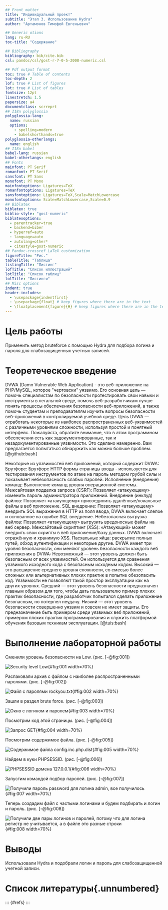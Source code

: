 ```yaml
---
## Front matter
title: "Индивидуальный проект"
subtitle: "Этап 3. Использование Hydra"
author: "Артамонов Тимофей Евгеньевич"

## Generic otions
lang: ru-RU
toc-title: "Содержание"

## Bibliography
bibliography: bib/cite.bib
csl: pandoc/csl/gost-r-7-0-5-2008-numeric.csl

## Pdf output format
toc: true # Table of contents
toc-depth: 2
lof: true # List of figures
lot: true # List of tables
fontsize: 12pt
linestretch: 1.5
papersize: a4
documentclass: scrreprt
## I18n polyglossia
polyglossia-lang:
  name: russian
  options:
	- spelling=modern
	- babelshorthands=true
polyglossia-otherlangs:
  name: english
## I18n babel
babel-lang: russian
babel-otherlangs: english
## Fonts
mainfont: PT Serif
romanfont: PT Serif
sansfont: PT Sans
monofont: PT Mono
mainfontoptions: Ligatures=TeX
romanfontoptions: Ligatures=TeX
sansfontoptions: Ligatures=TeX,Scale=MatchLowercase
monofontoptions: Scale=MatchLowercase,Scale=0.9
## Biblatex
biblatex: true
biblio-style: "gost-numeric"
biblatexoptions:
  - parentracker=true
  - backend=biber
  - hyperref=auto
  - language=auto
  - autolang=other*
  - citestyle=gost-numeric
## Pandoc-crossref LaTeX customization
figureTitle: "Рис."
tableTitle: "Таблица"
listingTitle: "Листинг"
lofTitle: "Список иллюстраций"
lotTitle: "Список таблиц"
lolTitle: "Листинги"
## Misc options
indent: true
header-includes:
  - \usepackage{indentfirst}
  - \usepackage{float} # keep figures where there are in the text
  - \floatplacement{figure}{H} # keep figures where there are in the text
---
```



# Цель работы

Применить метод bruteforce с помощью Hydra для подбора логина и пароля для слабозащищенных учетных записей.

# Теоретеческое введение

DVWA (Damn Vulnerable Web Application) - это веб-приложение на PHP/MySQL, которое "чертовски" уязвимо. 
Его основная цель — помочь специалистам по безопасности протестировать свои навыки и инструменты в легальной среде, помочь веб-разработчикам лучше понять процессы обеспечения безопасности веб-приложений, а также помочь студентам и преподавателям изучить вопросы безопасности веб-приложений в контролируемой учебной среде. 
Цель DVWA — отработать некоторые из наиболее распространенных веб-уязвимостей с различными уровнями сложности, используя простой и понятный интерфейс. 
Пожалуйста, обратите внимание, что в этом программном обеспечении есть как задокументированные, так и незадокументированные уязвимости. Это сделано намеренно. Вам предлагается попытаться обнаружить как можно больше проблем. [@github:bash]

Некоторые из уязвимостей веб приложений, который содержит DVWA:
Брутфорс: Брутфорс HTTP формы страницы входа - используется для тестирования инструментов по атаке на пароль методом грубой силы и показывает небезопасность слабых паролей.
Исполнение (внедрение) команд: Выполнение команд уровня операционной системы.
Межсайтовая подделка запроса (CSRF): Позволяет «атакующему» изменить пароль администратора приложений.
Внедрение (инклуд) файлов: Позволяет «атакующему» присоединить удалённые/локальные файлы в веб приложение.
SQL внедрение: Позволяет «атакующему» внедрить SQL выражения в HTTP из поля ввода, DVWA включает слепое и основанное на ошибке SQL внедрение.
Небезопасная выгрузка файлов: Позволяет «атакующему» выгрузить вредоносные файлы на веб сервер.
Межсайтовый скриптинг (XSS): «Атакующий» может внедрить свои скрипты в веб приложение/базу данных. DVWA включает отражённую и хранимую XSS.
Пасхальные яйца: раскрытие полных путей, обход аутентификации и некоторые другие.
DVWA имеет три уровня безопасности, они меняют уровень безопасности каждого веб приложения в DVWA:
Невозможный — этот уровень должен быть безопасным от всех уязвимостей. Он используется для сравнения уязвимого исходного кода с безопасным исходным кодом.
Высокий — это расширение среднего уровня сложности, со смесью более сложных или альтернативных плохих практик в попытке обезопасить код. Уязвимости не позволяют такой простор эксплуатации как на других уровнях.
Средний — этот уровень безопасности предназначен главным образом для того, чтобы дать пользователю пример плохих практик безопасности, где разработчик попытался сделать приложение безопасным, но потерпел неудачу.
Низкий — этот уровень безопасности совершенно уязвим и совсем не имеет защиты. Его предназначение быть примером среди уязвимых веб приложений, примером плохих практик программирования и служить платформой обучения базовым техникам эксплуатации. [@tuis:bash]

# Выполнение лабораторной работы

Сменили уровень безопасности на Low. (рис. [-@fig:001])

![Security level Low](image/1.PNG){#fig:001 width=70%}

Распаковали архив с файлом с наиболее распространенными паролями. (рис. [-@fig:002])

![Файл с паролями rockyou.txt](image/2.PNG){#fig:002 width=70%}

Зашли в раздел brute force. (рис. [-@fig:003])

![Окно с логином и паролем](image/3.PNG){#fig:003 width=70%}

Посмотрим код этой страницы. (рис. [-@fig:004])

![Запрос GET](image/4.PNG){#fig:004 width=70%}

Посмотрим содержимое файла. (рис. [-@fig:005])

![Содержимое файла config.inc.php.dist](image/5.PNG){#fig:005 width=70%}

Найдем в куки PHPSESSID. (рис. [-@fig:006])

![PHPSESSID домена 127.0.0.1](image/6.PNG){#fig:006 width=70%}

Запустим командой подбор паролей. (рис. [-@fig:007])

![Получили пароль password для логина admin, все получилось](image/7.PNG){#fig:007 width=70%}

Теперь создадим файл с частыми логинами и будем подбирать и логин и пароль. (рис. [-@fig:008])

![Получили две пары логинов и паролей, потому что для логина регистр не учитывается, а в файле это разные строки](image/8.PNG){#fig:008 width=70%}

# Выводы

Использовали Hydra и подобрали логин и пароль для слабозащищенной учетной записи.

# Список литературы{.unnumbered}

::: {#refs}
:::
